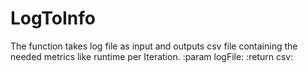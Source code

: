 # LogToInfo

The function takes log file as input and outputs csv file containing the needed metrics like runtime per Iteration. 
    :param logFile: 
    :return csv:
